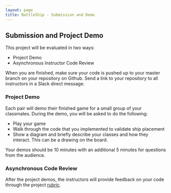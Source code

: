 ```yaml
---
layout: page
title: BattleShip - Submission and Demo
---
```


## Submission and Project Demo

This project will be evaluated in two ways:

* Project Demo
* Asynchronous Instructor Code Review

When you are finished, make sure your code is pushed up to your master branch on your repository on Github. Send a link to your repository to all instructors in a Slack direct message.

### Project Demo

Each pair will demo their finished game for a small group of your classmates.  During the demo, you will be asked to do the following:

* Play your game
* Walk through the code that you implemented to validate ship placement
* Show a diagram and briefly describe your classes and how they interact. This can be a drawing on the board.

Your demos should be 10 minutes with an additional 5 minutes for questions from the audience.

### Asynchronous Code Review

After the project demos, the instructors will provide feedback on your code through the project [rubric](./rubric).
